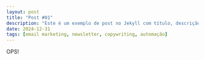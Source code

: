 ```yaml
---
layout: post
title: "Post #01"
description: "Este é um exemplo de post no Jekyll com título, descrição, imagem e data automática."
date: 2024-12-31
tags: [email marketing, newsletter, copywriting, automação]
---
```


OPS!
